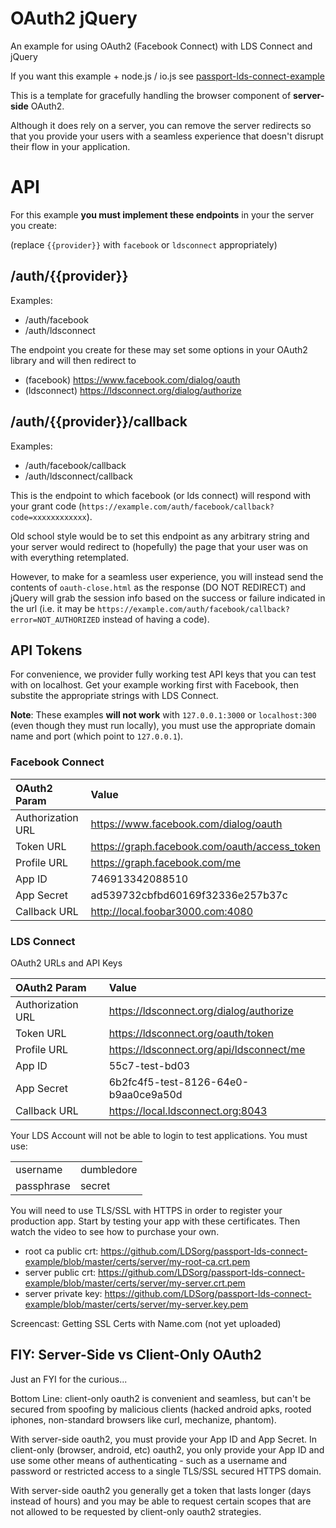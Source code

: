 OAuth2 jQuery
=============

An example for using OAuth2 (Facebook Connect) with LDS Connect and jQuery

If you want this example + node.js / io.js see
[passport-lds-connect-example](https://github.com/LDSorg/passport-lds-connect-example)

This is a template for gracefully handling the browser component of **server-side** OAuth2.

Although it does rely on a server, you can remove the server redirects so that you
provide your users with a seamless experience that doesn't disrupt their flow in
your application.

API
===

For this example **you must implement these endpoints** in your the server you create:

(replace `{{provider}}` with `facebook` or `ldsconnect` appropriately)

/auth/{{provider}}
--------------

Examples:

* /auth/facebook
* /auth/ldsconnect

The endpoint you create for these may set some options in your OAuth2 library and will then redirect to

  * (facebook) https://www.facebook.com/dialog/oauth
  * (ldsconnect) https://ldsconnect.org/dialog/authorize

/auth/{{provider}}/callback
-----------------------

Examples:

* /auth/facebook/callback
* /auth/ldsconnect/callback


This is the endpoint to which facebook (or lds connect) will respond with your
grant code (`https://example.com/auth/facebook/callback?code=xxxxxxxxxxxx`).

Old school style would be to set this endpoint as any arbitrary string and your server
would redirect to (hopefully) the page that your user was on with everything retemplated.

However, to make for a seamless user experience, you will instead send the contents
of `oauth-close.html` as the response (DO NOT REDIRECT) and jQuery will grab the
session info based on the success or failure indicated in the url
(i.e. it may be
`https://example.com/auth/facebook/callback?error=NOT_AUTHORIZED`
instead of having a code).

API Tokens
----------

For convenience, we provider fully working test API keys that you can test with on localhost. Get your example working first with Facebook, then substite the appropriate strings with LDS Connect.

**Note**: These examples **will not work** with `127.0.0.1:3000` or `localhost:300` (even though they must run locally), you must use the appropriate domain name and port (which point to `127.0.0.1`).

### Facebook Connect

| OAuth2 Param     | Value                                         |
|:------           |:------                                        |
|Authorization URL | https://www.facebook.com/dialog/oauth         |
| Token URL        | https://graph.facebook.com/oauth/access_token |
| Profile URL      | https://graph.facebook.com/me                 |
| App ID           | 746913342088510                               |
| App Secret       | ad539732cbfbd60169f32336e257b37c              |
| Callback URL     | http://local.foobar3000.com:4080              |

### LDS Connect

OAuth2 URLs and API Keys

| OAuth2 Param     | Value                                         |
|:------           |:------                                        |
|Authorization URL | https://ldsconnect.org/dialog/authorize       |
| Token URL        | https://ldsconnect.org/oauth/token            |
| Profile URL      | https://ldsconnect.org/api/ldsconnect/me      |
| App ID           | 55c7-test-bd03                                |
| App Secret       | 6b2fc4f5-test-8126-64e0-b9aa0ce9a50d          |
| Callback URL     | https://local.ldsconnect.org:8043             |


Your LDS Account will not be able to login to test applications. You must use:

|            |            |
|------------|------------|
| username   | dumbledore |
| passphrase | secret     |

You will need to use TLS/SSL with HTTPS in order to register your production app. Start by testing your app with these certificates. Then watch the video to see how to purchase your own.

  * root ca public crt: https://github.com/LDSorg/passport-lds-connect-example/blob/master/certs/server/my-root-ca.crt.pem
  * server public crt: https://github.com/LDSorg/passport-lds-connect-example/blob/master/certs/server/my-server.crt.pem
  * server private key: https://github.com/LDSorg/passport-lds-connect-example/blob/master/certs/server/my-server.key.pem

Screencast: Getting SSL Certs with Name.com (not yet uploaded)

FIY: Server-Side vs Client-Only OAuth2
---------------

Just an FYI for the curious...

Bottom Line: client-only oauth2 is convenient and seamless,
but can't be secured from spoofing by malicious clients
(hacked android apks, rooted iphones, non-standard browsers like curl, mechanize, phantom).

With server-side oauth2, you must provide your App ID and App Secret.
In client-only (browser, android, etc) oauth2, you only provide your App ID
and use some other means of authenticating - such as a username and password
or restricted access to a single TLS/SSL secured HTTPS domain.

With server-side oauth2 you generally get a token that lasts longer
(days instead of hours) and you may be able to request certain scopes
that are not allowed to be requested by client-only oauth2 strategies.
